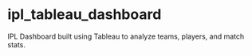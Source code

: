 # ipl_tableau_dashboard
IPL Dashboard built using Tableau to analyze teams, players, and match stats.
